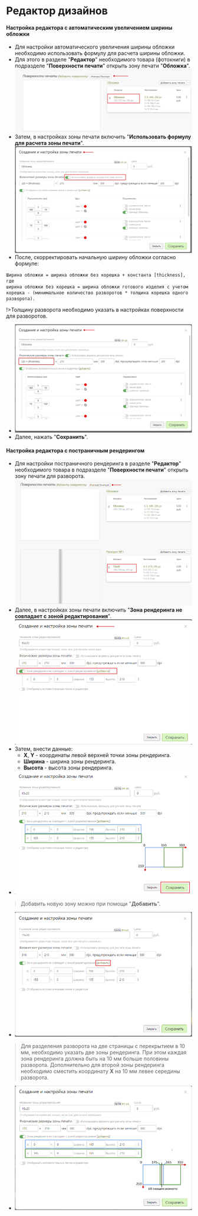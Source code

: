 # Редактор дизайнов

#### Настройка редактора с автоматическим увеличением ширины обложки
* Для настройки автоматического увеличения ширины обложки необходимо использовать формулу для расчета ширины обложки.
* Для этого в разделе "__Редактор__" необходимого товара (фотокниги) в подразделе "__Поверхности печати__" открыть зону печати "__Обложка__".
![](../_media/editors/editor-cover-print-area.png)
* Затем, в настройках зоны печати включить "__Использовать формулу для расчета зоны печати__". 
![](../_media/editors/editor-formula-on.png)
* После, скорректировать начальную ширину обложки согласно формуле:
```	formula
Ширина обложки = ширина обложки без корешка + константа [thickness],
где
ширина обложки без корешка = ширина обложки готового изделия с учетом корешка - (минимальное количество разворотов * толщина корешка одного разворота). 
```

!>Толщину разворота необходимо указать в настройках поверхности для разворотов.
* ![](../_media/editors/editor-thickness.png)
* Далее, нажать "__Сохранить__".

#### Настройка редактора с постраничным рендерингом
* Для настройки постраничного рендеринга в разделе "__Редактор__" необходимого товара в подразделе "__Поверхности печати__" открыть зону печати для разворота.
![](../_media/editors/editor-render-01.png)
* Далее, в настройках зоны печати включить "__Зона рендеринга не совпадает с зоной редактирования__".
![](../_media/editors/editor-render-02.png)
* Затем, внести данные:
    + __X__, __Y__ - координаты левой верхней точки зоны рендеринга.
    + __Ширина__ - ширина зоны рендеринга.
    + __Высота__ - высота зоны рендеринга.
* ![](../_media/editors/editor-render-03.png)
> Добавить новую зону можно при помощи "__Добавить__".
* ![](../_media/editors/editor-render-04.png)
> Для разделения разворота на две страницы с перекрытием в 10 мм, необходимо указать две зоны рендеринга. При этом каждая зона рендеринга должна быть на 10 мм больше половины разворота. Дополнительно для второй зоны рендеринга необходимо сместить координату __Х__ на 10 мм левее середины разворота.
* ![](../_media/editors/editor-render-05.png)